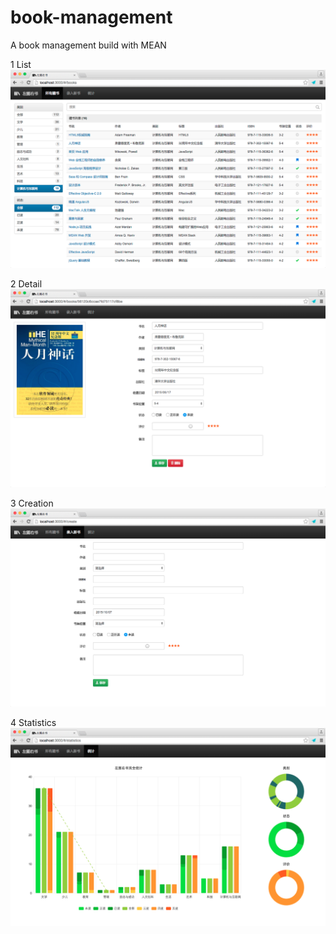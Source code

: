# book-management

A book management build with MEAN

1 List
![List](https://github.com/choumeiqishi/book-management/raw/master/public/images/list.png)

2 Detail
![Detail](https://github.com/choumeiqishi/book-management/raw/master/public/images/detail.png)

3 Creation
![Creation](https://github.com/choumeiqishi/book-management/raw/master/public/images/creation.png)

4 Statistics
![Statistics](https://github.com/choumeiqishi/book-management/raw/master/public/images/statistics.png)
